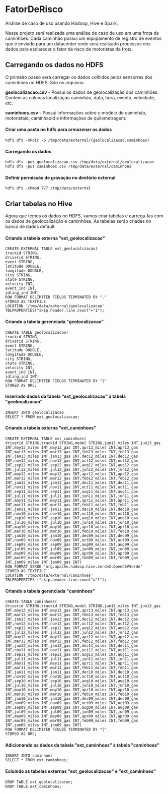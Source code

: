 # FatorDeRisco
Análise de caso de uso usando Hadoop, Hive e Spark.


Nesse projeto será realizada uma análise de caso de uso em uma frota de caminhões. Cada caminhão possui um equipamento de registro de eventos que é enviado para um datacenter onde será realizado processos dos dados para esclarecer o fator de risco de motoristas da frota.

## Carregando os dados no HDFS

O primeiro passo será carregar os dados colhidos pelos sensorres dos caminhões no HDFS. São os arquivos:

__geolocalizacao.csv__ - Possui os dados de geolocalização dos caminhões. Contem as colunas localização caminhão, data, hora, evento, veloidade, etc.

__caminhoes.csv__ - Possui informações sobre o modelo de caminhão, motoristaid, caminhaoid e informações de quilometragem.

#### Criar uma pasta no hdfs para armazenar os dados
```
hdfs dfs -mkdir -p /tmp/data/external/{geolocalizacao,caminhoes}
```

#### Carregando os dados
```
hdfs dfs -put geolocalizacao.csv /tmp/data/external/geolocalizacao
hdfs dfs -put caminhoes.csv /tmp/data/external/caminhoes
```

#### Definir permissão de gravação no diretório external
```
hdfs dfs -chmod 777 /tmp/data/external
```

## Criar tabelas no Hive

Agora que temos os dados no HDFS, vamos criar tabelas e carrega-las com os dados de geolocalização e caminhões. As tabelas serão criadas no banco de dados default.

#### Criando a tabela externa "ext_geolocalizacao"
```
CREATE EXTERNAL TABLE ext_geolocalizacao(
truckid STRING,
driverid STRING, 
event STRING, 
latitude DOUBLE, 
longitude DOUBLE, 
city STRING,
state STRING,
velocity INT,
event_ind INT,
idling_ind INT)
ROW FORMAT DELIMITED FIELDS TERMINATED BY ","
STORED AS TEXTFILE
LOCATION '/tmp/data/external/geolocalizacao'
TBLPROPERTIES("skip.header.line.count"="1");
```

#### Criando a tabela gerenciada "geolocalizacao"
```
CREATE TABLE geolocalizacao(
truckid STRING, 
driverid STRING, 
event STRING, 
latitude DOUBLE, 
longitude DOUBLE, 
city STRING,
state STRING,
velocity INT,
event_ind INT,
idling_ind INT)
ROW FORMAT DELIMITED FIELDS TERMINATED BY "|"
STORED AS ORC;
```

#### Inserindo dados da tabela "ext_geolocalizacao" à tabela "geolocalizacao"
```
INSERT INTO geolocalizacao 
SELECT * FROM ext_geolocalizacao;
```

#### Criando a tabela externa "ext_caminhoes"
```
CREATE EXTERNAL TABLE ext_caminhoes(
driverid STRING,truckid STRING,model STRING,jun13_miles INT,jun13_gas INT,may13_miles INT,may13_gas INT,apr13_miles INT,apr13_gas INT,mar13_miles INT,mar13_gas INT,feb13_miles INT,feb13_gas INT,jan13_miles INT,jan13_gas INT,dec12_miles INT,dec12_gas INT,nov12_miles INT,nov12_gas INT,oct12_miles INT,oct12_gas INT,sep12_miles INT,sep12_gas INT,aug12_miles INT,aug12_gas INT,jul12_miles INT,jul12_gas INT,jun12_miles INT,jun12_gas INT,may12_miles INT,may12_gas INT,apr12_miles INT,apr12_gas INT,mar12_miles INT,mar12_gas INT,feb12_miles INT,feb12_gas INT,jan12_miles INT,jan12_gas INT,dec11_miles INT,dec11_gas INT,nov11_miles INT,nov11_gas INT,oct11_miles INT,oct11_gas INT,sep11_miles INT,sep11_gas INT,aug11_miles INT,aug11_gas INT,jul11_miles INT,jul11_gas INT,jun11_miles INT,jun11_gas INT,may11_miles INT,may11_gas INT,apr11_miles INT,apr11_gas INT,mar11_miles INT,mar11_gas INT,feb11_miles INT,feb11_gas INT,jan11_miles INT,jan11_gas INT,dec10_miles INT,dec10_gas INT,nov10_miles INT,nov10_gas INT,oct10_miles INT,oct10_gas INT,sep10_miles INT,sep10_gas INT,aug10_miles INT,aug10_gas INT,jul10_miles INT,jul10_gas INT,jun10_miles INT,jun10_gas INT,may10_miles INT,may10_gas INT,apr10_miles INT,apr10_gas INT,mar10_miles INT,mar10_gas INT,feb10_miles INT,feb10_gas INT,jan10_miles INT,jan10_gas INT,dec09_miles INT,dec09_gas INT,nov09_miles INT,nov09_gas INT,oct09_miles INT,oct09_gas INT,sep09_miles INT,sep09_gas INT,aug09_miles INT,aug09_gas INT,jul09_miles INT,jul09_gas INT,jun09_miles INT,jun09_gas INT,may09_miles INT,may09_gas INT,apr09_miles INT,apr09_gas INT,mar09_miles INT,mar09_gas INT,feb09_miles INT,feb09_gas INT,jan09_miles INT,jan09_gas INT)
ROW FORMAT SERDE 'org.apache.hadoop.hive.serde2.OpenCSVSerde'
STORED AS TEXTFILE
LOCATION '/tmp/data/external/caminhoes'
TBLPROPERTIES ("skip.header.line.count"="1");
```


#### Criando a tabela gerenciada "caminhoes"
```
CREATE TABLE caminhoes(
driverid STRING,truckid STRING,model STRING,jun13_miles INT,jun13_gas INT,may13_miles INT,may13_gas INT,apr13_miles INT,apr13_gas INT,mar13_miles INT,mar13_gas INT,feb13_miles INT,feb13_gas INT,jan13_miles INT,jan13_gas INT,dec12_miles INT,dec12_gas INT,nov12_miles INT,nov12_gas INT,oct12_miles INT,oct12_gas INT,sep12_miles INT,sep12_gas INT,aug12_miles INT,aug12_gas INT,jul12_miles INT,jul12_gas INT,jun12_miles INT,jun12_gas INT,may12_miles INT,may12_gas INT,apr12_miles INT,apr12_gas INT,mar12_miles INT,mar12_gas INT,feb12_miles INT,feb12_gas INT,jan12_miles INT,jan12_gas INT,dec11_miles INT,dec11_gas INT,nov11_miles INT,nov11_gas INT,oct11_miles INT,oct11_gas INT,sep11_miles INT,sep11_gas INT,aug11_miles INT,aug11_gas INT,jul11_miles INT,jul11_gas INT,jun11_miles INT,jun11_gas INT,may11_miles INT,may11_gas INT,apr11_miles INT,apr11_gas INT,mar11_miles INT,mar11_gas INT,feb11_miles INT,feb11_gas INT,jan11_miles INT,jan11_gas INT,dec10_miles INT,dec10_gas INT,nov10_miles INT,nov10_gas INT,oct10_miles INT,oct10_gas INT,sep10_miles INT,sep10_gas INT,aug10_miles INT,aug10_gas INT,jul10_miles INT,jul10_gas INT,jun10_miles INT,jun10_gas INT,may10_miles INT,may10_gas INT,apr10_miles INT,apr10_gas INT,mar10_miles INT,mar10_gas INT,feb10_miles INT,feb10_gas INT,jan10_miles INT,jan10_gas INT,dec09_miles INT,dec09_gas INT,nov09_miles INT,nov09_gas INT,oct09_miles INT,oct09_gas INT,sep09_miles INT,sep09_gas INT,aug09_miles INT,aug09_gas INT,jul09_miles INT,jul09_gas INT,jun09_miles INT,jun09_gas INT,may09_miles INT,may09_gas INT,apr09_miles INT,apr09_gas INT,mar09_miles INT,mar09_gas INT,feb09_miles INT,feb09_gas INT,jan09_miles INT,jan09_gas INT)
ROW FORMAT DELIMITED FIELDS TERMINATED BY "|"
STORED AS ORC;
```

#### Adicionando os dados da tabela "ext_caminhoes" à tabela "caminhoes"
```
INSERT INTO caminhoes
SELECT * FROM ext_caminhoes;
```

#### Ecluindo as tabelas externas "ext_geolocalizacao" e "ext_caminhoes"
```
DROP TABLE ext_geolocalizacao;
DROP TABLE ext_caminhoes;
```
